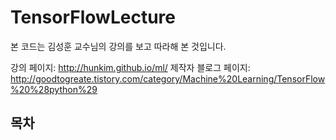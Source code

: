 # TensorFlowLecture

본 코드는 김성훈 교수님의 강의를 보고 따라해 본 것입니다.

강의 페이지: http://hunkim.github.io/ml/ 
제작자 블로그 페이지: http://goodtogreate.tistory.com/category/Machine%20Learning/TensorFlow%20%28python%29 

## 목차 ##
